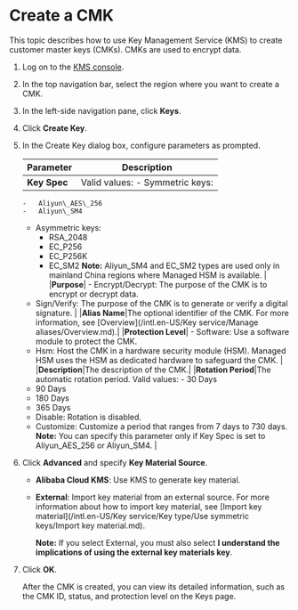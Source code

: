 # Create a CMK

This topic describes how to use Key Management Service \(KMS\) to create customer master keys \(CMKs\). CMKs are used to encrypt data.

1.  Log on to the [KMS console](https://kms.console.aliyun.com).

2.  In the top navigation bar, select the region where you want to create a CMK.

3.  In the left-side navigation pane, click **Keys**.

4.  Click **Create Key**.

5.  In the Create Key dialog box, configure parameters as prompted.

    |Parameter|Description|
    |---------|-----------|
    |**Key Spec**|Valid values:    -   Symmetric keys:
        -   Aliyun\_AES\_256
        -   Aliyun\_SM4
    -   Asymmetric keys:
        -   RSA\_2048
        -   EC\_P256
        -   EC\_P256K
        -   EC\_SM2
**Note:** Aliyun\_SM4 and EC\_SM2 types are used only in mainland China regions where Managed HSM is available. |
    |**Purpose**|    -   Encrypt/Decrypt: The purpose of the CMK is to encrypt or decrypt data.
    -   Sign/Verify: The purpose of the CMK is to generate or verify a digital signature. |
    |**Alias Name**|The optional identifier of the CMK. For more information, see [Overview](/intl.en-US/Key service/Manage aliases/Overview.md).|
    |**Protection Level**|    -   Software: Use a software module to protect the CMK.
    -   Hsm: Host the CMK in a hardware security module \(HSM\). Managed HSM uses the HSM as dedicated hardware to safeguard the CMK. |
    |**Description**|The description of the CMK.|
    |**Rotation Period**|The automatic rotation period. Valid values:    -   30 Days
    -   90 Days
    -   180 Days
    -   365 Days
    -   Disable: Rotation is disabled.
    -   Customize: Customize a period that ranges from 7 days to 730 days.
**Note:** You can specify this parameter only if Key Spec is set to Aliyun\_AES\_256 or Aliyun\_SM4. |

6.  Click **Advanced** and specify **Key Material Source**.

    -   **Alibaba Cloud KMS**: Use KMS to generate key material.
    -   **External**: Import key material from an external source. For more information about how to import key material, see [Import key material](/intl.en-US/Key service/Key type/Use symmetric keys/Import key material.md).

        **Note:** If you select External, you must also select **I understand the implications of using the external key materials key**.

7.  Click **OK**.

    After the CMK is created, you can view its detailed information, such as the CMK ID, status, and protection level on the Keys page.


